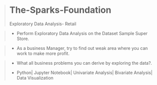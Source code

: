 > # The-Sparks-Foundation
> Exploratory Data Analysis- Retail

> * Perform Exploratory Data Analysis on the Dataset Sample Super Store.

> * As a business Manager, try to find out weak area where you can work to make more profit.

> * What all business problems you can derive by exploring the data?.
>
> * Python| Jupyter Notebook| Univariate Analysis| Bivariate Analysis| Data Visualization

